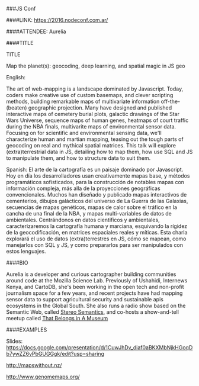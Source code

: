 
###JS Conf

####LINK:
https://2016.nodeconf.com.ar/

####ATTENDEE:
Aurelia

####TITLE

TITLE

Map the planet(s): geocoding, deep learning, and spatial magic in JS geo

English:

The art of web-mapping is a landscape dominated by Javascript. Today, coders make creative use of custom basemaps, and clever scripting methods, building remarkable maps of multivariate information off-the-(beaten) geographic projection. Many have designed and published interactive maps of cemetery burial plots, galactic drawings of the Star Wars Universe, sequence maps of human genes, heatmaps of court traffic during the NBA finals, multivarite maps of environmental sensor data. Focusing on for scientific and environmental sensing data, we'll characterize human and martian mapping, teasing out the tough parts of geocoding on real and mythical spatial matrices. This talk will explore (extra)terrestrial data in JS, detailing how to map them, how use SQL and JS to manipulate them, and how to structure data to suit them.

Spanish:
El arte de la cartografía es un paisaje dominado por Javascript. Hoy en día los desarrolladores usan creativamente mapas base, y métodos programáticos sofisticados, para la construcción de notables mapas con información compleja, más alla de la proyecciones geográficas convencionales. Muchos han diseñado y publicado mapas interactivos de cementerios, dibujos galácticos del universo de La Guerra de las Galaxias, secuencias de mapas genéticos, mapas de calor sobre el tráfico en la cancha de una final de la NBA, y mapas multi-variables de datos de ambientales. Centrándonos en datos cientificos y ambientales, caracterizaremos la cartografía humana y marciana, esquivando la rígidez de la geocodificación, en matrices espaciales reales y míticas. Esta charla explorará el uso de datos (extra)terrestres en JS, cómo se mapean, como manejarlos con SQL y JS, y como prepararlos para ser manipulados con estos lenguajes.


####BIO

Aurelia is a developer and curious cartographer building communities around code at the Mozilla Science Lab. Previously of Ushahidi, Internews Kenya, and CartoDB, she's been working in the open tech and non-profit journalism space for a few years, and recent projects have had mapping sensor data to support agricultural security and sustainable apis ecosystems in the Global South. She also runs a radio show based on the Semantic Web, called [Stereo Semantics](http://www.stereosemantics.com/), and co-hosts a show-and-tell meetup called [That Belongs in A Museum](http://thatbelongsinamuseum.nyc/)

####EXAMPLES

Slides: <https://docs.google.com/presentation/d/1CuwJhDv_diaf0aBKXMbNjkHGoqDb7ywZZ6vPbGUGGgk/edit?usp=sharing>

<http://mapswithout.nz/>

<http://www.genomemaps.org/>